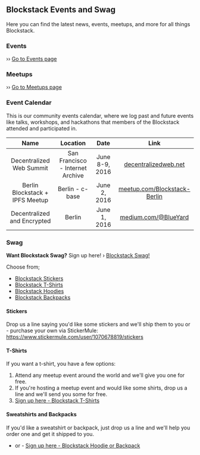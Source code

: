 ## Blockstack Events and Swag

Here you can find the latest news, events, meetups, and more for all things Blockstack.

### Events

›› [Go to Events page](https://github.com/blockstack/community/blob/master/events/events.md)

### Meetups

›› [Go to Meetups page](https://github.com/blockstack/community/blob/master/events/meetups.md)

### Event Calendar

This is our community events calendar, where we log past and future events like talks, workshops, and hackathons that members of the Blockstack attended and participated in.

Name                        | Location                      | Date                   | Link
:-------------------------: | :---------------------------: | :--------------------: | :-------:
Decentralized Web Summit              | San Francisco - Internet Archive | June 8-9, 2016   | [decentralizedweb.net](http://www.decentralizedweb.net/)
Berlin Blockstack + IPFS Meetup       | Berlin - c-base               | June 2, 2016        | [meetup.com/Blockstack-Berlin](http://www.meetup.com/Blockstack-Berlin/events/231428283/)
Decentralized and Encrypted           | Berlin                        | June 1, 2016        | [medium.com/@BlueYard](https://medium.com/@BlueYard/berlin-june-1st-the-mission-to-upgrade-the-internet-an-open-conversation-with-edward-snowden-d288fb2c1ec6#.kjti2hfbp)

### Swag

**Want Blockstack Swag?**
Sign up here! › [Blockstack Swag!](https://github.com/blockstack/blockstack/issues/96)

Choose from;
* [Blockstack Stickers](https://github.com/blockstack/blockstack/issues/96)
* [Blockstack T-Shirts](https://github.com/blockstack/blockstack/issues/96)
* [Blockstack Hoodies](https://github.com/blockstack/blockstack/issues/96)
* [Blockstack Backpacks](https://github.com/blockstack/blockstack/issues/96)

#### Stickers

Drop us a line saying you'd like some stickers and we'll ship them to you
or -
purchase your own via StickerMule: https://www.stickermule.com/user/1070678819/stickers

#### T-Shirts

If you want a t-shirt, you have a few options:

1. Attend any meetup event around the world and we'll give you one for free.
2. If you're hosting a meetup event and would like some shirts, drop us a line and we'll send you some for free.
3. [Sign up here - Blockstack T-Shirts](https://github.com/blockstack/blockstack/issues/96)

#### Sweatshirts and Backpacks

If you'd like a sweatshirt or backpack, just drop us a line and we'll help you order one and get it shipped to you.
- or -
[Sign up here - Blockstack Hoodie or Backpack](https://github.com/blockstack/blockstack/issues/96)



